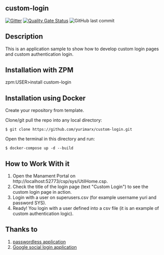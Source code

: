 ## custom-login

 [![Gitter](https://img.shields.io/badge/Available%20on-Intersystems%20Open%20Exchange-00b2a9.svg)](https://openexchange.intersystems.com/package/custom-login)
 [![Quality Gate Status](https://community.objectscriptquality.com/api/project_badges/measure?project=intersystems_iris_community%2Firis-rest-api-template&metric=alert_status)](https://community.objectscriptquality.com/dashboard?id=intersystems_iris_community%2Fcustom-login)
 <img alt="GitHub last commit" src="https://img.shields.io/github/last-commit/intersystems-community/custom-login">

## Description
This is an application sample to show how to develop custom login pages and custom authentication login.

## Installation with ZPM

zpm:USER>install custom-login

## Installation using Docker

Create your repository from template.

Clone/git pull the repo into any local directory:

```
$ git clone https://github.com/yurimarx/custom-login.git
```

Open the terminal in this directory and run:

```
$ docker-compose up -d --build
```

## How to Work With it

1. Open the Manament Portal on http://localhost:52773/csp/sys/UtilHome.csp.
2. Check the title of the login page (text "Custom Login") to see the custom login page in action.
3. Login with a user on superusers.csv (for example username yuri and password SYS).
4. Ready! You login with a user defined into a csv file (it is an example of custom authentication logic).

## Thanks to
1. [passwordless application](https://openexchange.intersystems.com/package/passwordless) 
2. [Google social login application](https://openexchange.intersystems.com/package/Google-IRIS-Login)